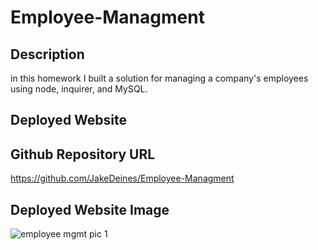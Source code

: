 # Employee-Managment



## Description
in this homework I built a solution for managing a company's employees using node, inquirer, and MySQL.
## Deployed Website

## Github Repository URL
https://github.com/JakeDeines/Employee-Managment

## Deployed Website Image
![employee mgmt pic 1](https://user-images.githubusercontent.com/67669417/103471922-7ff36980-4d3b-11eb-9c4d-96378c3273ff.PNG)
